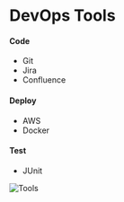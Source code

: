 # DevOps Tools

#### Code
- Git
- Jira
- Confluence

#### Deploy
- AWS
- Docker

#### Test
- JUnit

<img sec="/assets/image/tools.png" alt="Tools">
